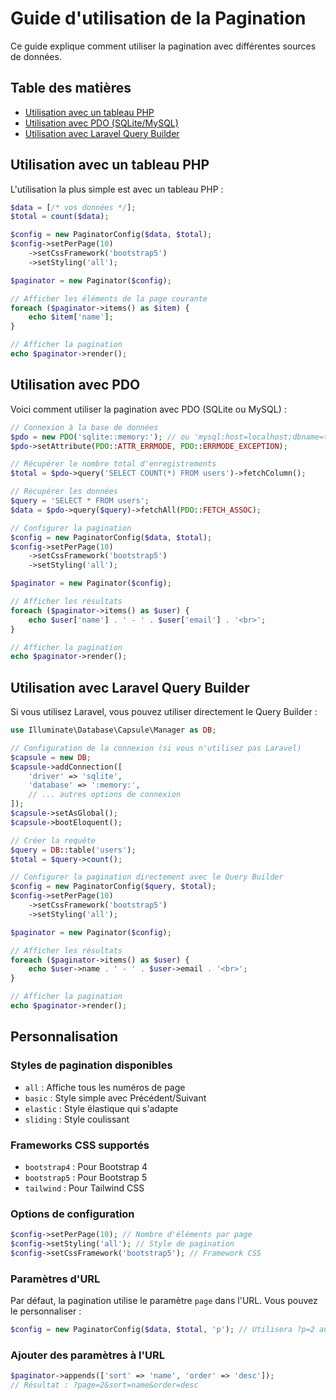 # Guide d'utilisation de la Pagination

Ce guide explique comment utiliser la pagination avec différentes sources de données.

## Table des matières
- [Utilisation avec un tableau PHP](#utilisation-avec-un-tableau-php)
- [Utilisation avec PDO (SQLite/MySQL)](#utilisation-avec-pdo)
- [Utilisation avec Laravel Query Builder](#utilisation-avec-laravel-query-builder)

## Utilisation avec un tableau PHP

L'utilisation la plus simple est avec un tableau PHP :

```php
$data = [/* vos données */];
$total = count($data);

$config = new PaginatorConfig($data, $total);
$config->setPerPage(10)
    ->setCssFramework('bootstrap5')
    ->setStyling('all');

$paginator = new Paginator($config);

// Afficher les éléments de la page courante
foreach ($paginator->items() as $item) {
    echo $item['name'];
}

// Afficher la pagination
echo $paginator->render();
```

## Utilisation avec PDO

Voici comment utiliser la pagination avec PDO (SQLite ou MySQL) :

```php
// Connexion à la base de données
$pdo = new PDO('sqlite::memory:'); // ou 'mysql:host=localhost;dbname=test'
$pdo->setAttribute(PDO::ATTR_ERRMODE, PDO::ERRMODE_EXCEPTION);

// Récupérer le nombre total d'enregistrements
$total = $pdo->query('SELECT COUNT(*) FROM users')->fetchColumn();

// Récupérer les données
$query = 'SELECT * FROM users';
$data = $pdo->query($query)->fetchAll(PDO::FETCH_ASSOC);

// Configurer la pagination
$config = new PaginatorConfig($data, $total);
$config->setPerPage(10)
    ->setCssFramework('bootstrap5')
    ->setStyling('all');

$paginator = new Paginator($config);

// Afficher les résultats
foreach ($paginator->items() as $user) {
    echo $user['name'] . ' - ' . $user['email'] . '<br>';
}

// Afficher la pagination
echo $paginator->render();
```

## Utilisation avec Laravel Query Builder

Si vous utilisez Laravel, vous pouvez utiliser directement le Query Builder :

```php
use Illuminate\Database\Capsule\Manager as DB;

// Configuration de la connexion (si vous n'utilisez pas Laravel)
$capsule = new DB;
$capsule->addConnection([
    'driver' => 'sqlite',
    'database' => ':memory:',
    // ... autres options de connexion
]);
$capsule->setAsGlobal();
$capsule->bootEloquent();

// Créer la requête
$query = DB::table('users');
$total = $query->count();

// Configurer la pagination directement avec le Query Builder
$config = new PaginatorConfig($query, $total);
$config->setPerPage(10)
    ->setCssFramework('bootstrap5')
    ->setStyling('all');

$paginator = new Paginator($config);

// Afficher les résultats
foreach ($paginator->items() as $user) {
    echo $user->name . ' - ' . $user->email . '<br>';
}

// Afficher la pagination
echo $paginator->render();
```

## Personnalisation

### Styles de pagination disponibles
- `all` : Affiche tous les numéros de page
- `basic` : Style simple avec Précédent/Suivant
- `elastic` : Style élastique qui s'adapte
- `sliding` : Style coulissant

### Frameworks CSS supportés
- `bootstrap4` : Pour Bootstrap 4
- `bootstrap5` : Pour Bootstrap 5
- `tailwind` : Pour Tailwind CSS

### Options de configuration
```php
$config->setPerPage(10); // Nombre d'éléments par page
$config->setStyling('all'); // Style de pagination
$config->setCssFramework('bootstrap5'); // Framework CSS
```

### Paramètres d'URL
Par défaut, la pagination utilise le paramètre `page` dans l'URL. Vous pouvez le personnaliser :

```php
$config = new PaginatorConfig($data, $total, 'p'); // Utilisera ?p=2 au lieu de ?page=2
```

### Ajouter des paramètres à l'URL
```php
$paginator->appends(['sort' => 'name', 'order' => 'desc']);
// Résultat : ?page=2&sort=name&order=desc
``` 